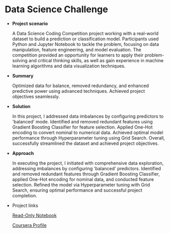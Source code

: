# Data Science Challenge

- **Project scenario**

  A Data Science Coding Competition project working with a real-world dataset to build a prediction or classification model. Participants used Python and Jupyter Notebook to tackle the problem, 
  focusing on data manipulation, feature 
  engineering, and model evaluation. The competition provided an opportunity for learners to apply their problem-solving and critical thinking skills, as well as gain experience in machine 
  learning algorithms and data visualization 
  techniques.
  
- **Summary**
  
  Optimized data for balance, removed redundancy, and enhanced predictive power using advanced techniques. Achieved project objectives seamlessly.

- **Solution**
  
  In this project, I addressed data imbalances by configuring predictors to 'balanced' mode. Identified and removed redundant features using Gradient Boosting Classifier for feature selection. 
  Applied One-Hot encoding to convert nominal to numerical data. Achieved optimal model performance through Hyperparameter tuning using Grid Search. Overall, successfully streamlined the dataset 
  and achieved project objectives.

- **Approach**
  
  In executing the project, I initiated with comprehensive data exploration, addressing imbalances by configuring 'balanced' predictors. Identified and removed redundant features through Gradient 
  Boosting Classifier, applied One-Hot encoding for nominal data, and conducted feature selection. Refined the model via Hyperparameter tuning with Grid Search, ensuring optimal performance and 
  successful project completion.

- Project links
  
  [Read-Only Notebook](https://hub.labs.coursera.org:443/connect/sharedntkrecnm?forceRefresh=false&path=%2Fnotebooks%2FChurnPrediction.ipynb&isLabVersioning=file-prep)

  [Coursera Profile](https://www.coursera.org/user/c8d4a2a904f2536cc329d223a5ad6193)
